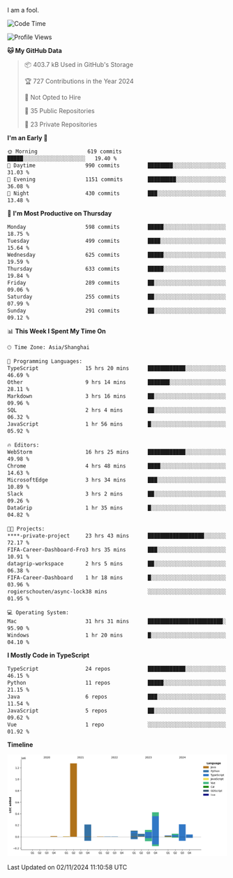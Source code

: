 I am a fool.

<!--START_SECTION:waka-->
![Code Time](http://img.shields.io/badge/Code%20Time-2%2C029%20hrs%2046%20mins-blue)

![Profile Views](http://img.shields.io/badge/Profile%20Views-0-blue)

**🐱 My GitHub Data** 

> 📦 403.7 kB Used in GitHub's Storage 
 > 
> 🏆 727 Contributions in the Year 2024
 > 
> 🚫 Not Opted to Hire
 > 
> 📜 35 Public Repositories 
 > 
> 🔑 23 Private Repositories 
 > 
**I'm an Early 🐤** 

```text
🌞 Morning                619 commits         █████░░░░░░░░░░░░░░░░░░░░   19.40 % 
🌆 Daytime                990 commits         ████████░░░░░░░░░░░░░░░░░   31.03 % 
🌃 Evening                1151 commits        █████████░░░░░░░░░░░░░░░░   36.08 % 
🌙 Night                  430 commits         ███░░░░░░░░░░░░░░░░░░░░░░   13.48 % 
```
📅 **I'm Most Productive on Thursday** 

```text
Monday                   598 commits         █████░░░░░░░░░░░░░░░░░░░░   18.75 % 
Tuesday                  499 commits         ████░░░░░░░░░░░░░░░░░░░░░   15.64 % 
Wednesday                625 commits         █████░░░░░░░░░░░░░░░░░░░░   19.59 % 
Thursday                 633 commits         █████░░░░░░░░░░░░░░░░░░░░   19.84 % 
Friday                   289 commits         ██░░░░░░░░░░░░░░░░░░░░░░░   09.06 % 
Saturday                 255 commits         ██░░░░░░░░░░░░░░░░░░░░░░░   07.99 % 
Sunday                   291 commits         ██░░░░░░░░░░░░░░░░░░░░░░░   09.12 % 
```


📊 **This Week I Spent My Time On** 

```text
🕑︎ Time Zone: Asia/Shanghai

💬 Programming Languages: 
TypeScript               15 hrs 20 mins      ████████████░░░░░░░░░░░░░   46.69 % 
Other                    9 hrs 14 mins       ███████░░░░░░░░░░░░░░░░░░   28.11 % 
Markdown                 3 hrs 16 mins       ██░░░░░░░░░░░░░░░░░░░░░░░   09.96 % 
SQL                      2 hrs 4 mins        ██░░░░░░░░░░░░░░░░░░░░░░░   06.32 % 
JavaScript               1 hr 56 mins        █░░░░░░░░░░░░░░░░░░░░░░░░   05.92 % 

🔥 Editors: 
WebStorm                 16 hrs 25 mins      ████████████░░░░░░░░░░░░░   49.98 % 
Chrome                   4 hrs 48 mins       ████░░░░░░░░░░░░░░░░░░░░░   14.63 % 
MicrosoftEdge            3 hrs 34 mins       ███░░░░░░░░░░░░░░░░░░░░░░   10.89 % 
Slack                    3 hrs 2 mins        ██░░░░░░░░░░░░░░░░░░░░░░░   09.26 % 
DataGrip                 1 hr 35 mins        █░░░░░░░░░░░░░░░░░░░░░░░░   04.82 % 

🐱‍💻 Projects: 
****-private-project     23 hrs 43 mins      ██████████████████░░░░░░░   72.17 % 
FIFA-Career-Dashboard-Fro3 hrs 35 mins       ███░░░░░░░░░░░░░░░░░░░░░░   10.91 % 
datagrip-workspace       2 hrs 5 mins        ██░░░░░░░░░░░░░░░░░░░░░░░   06.38 % 
FIFA-Career-Dashboard    1 hr 18 mins        █░░░░░░░░░░░░░░░░░░░░░░░░   03.96 % 
rogierschouten/async-lock38 mins             ░░░░░░░░░░░░░░░░░░░░░░░░░   01.95 % 

💻 Operating System: 
Mac                      31 hrs 31 mins      ████████████████████████░   95.90 % 
Windows                  1 hr 20 mins        █░░░░░░░░░░░░░░░░░░░░░░░░   04.10 % 
```

**I Mostly Code in TypeScript** 

```text
TypeScript               24 repos            ████████████░░░░░░░░░░░░░   46.15 % 
Python                   11 repos            █████░░░░░░░░░░░░░░░░░░░░   21.15 % 
Java                     6 repos             ███░░░░░░░░░░░░░░░░░░░░░░   11.54 % 
JavaScript               5 repos             ██░░░░░░░░░░░░░░░░░░░░░░░   09.62 % 
Vue                      1 repo              ░░░░░░░░░░░░░░░░░░░░░░░░░   01.92 % 
```



**Timeline**

![Lines of Code chart](https://raw.githubusercontent.com/VeejaLiu/VeejaLiu/master/assets/bar_graph.png)


 Last Updated on 02/11/2024 11:10:58 UTC
<!--END_SECTION:waka-->
